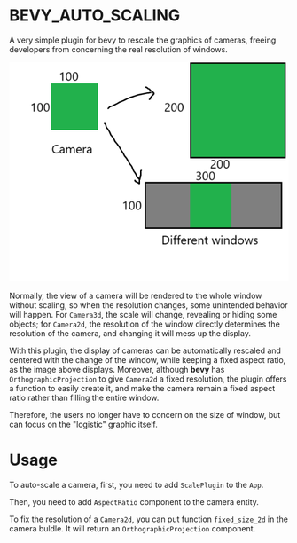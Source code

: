 # BEVY_AUTO_SCALING

A very simple plugin for bevy to rescale the graphics of cameras, freeing developers from concerning the real resolution of windows.

![image](img.png)

Normally, the view of a camera will be rendered to the whole window without scaling, so when the resolution changes, some unintended behavior will happen. For `Camera3d`, the scale will change, revealing or hiding some objects; for `Camera2d`, the resolution of the window directly determines the resolution of the camera, and changing it will mess up the display.

With this plugin, the display of cameras can be automatically rescaled and centered with the change of the window, while keeping a fixed aspect ratio, as the image above displays. Moreover, although **bevy** has `OrthographicProjection` to give `Camera2d` a fixed resolution, the plugin offers a function to easily create it, and make the camera remain a fixed aspect ratio rather than filling the entire window.

Therefore, the users no longer have to concern on the size of window, but can focus on the "logistic" graphic itself.


# Usage

To auto-scale a camera, first, you need to add `ScalePlugin` to the `App`. 

Then, you need to add `AspectRatio` component to the camera entity. 

To fix the resolution of a `Camera2d`, you can put function `fixed_size_2d` in the camera buldle. It will return an `OrthographicProjection` component.